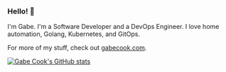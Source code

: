 ### Hello! :wave:

I'm Gabe. I'm a Software Developer and a DevOps Engineer.
I love home automation, Golang, Kubernetes, and GitOps.

For more of my stuff, check out [gabecook.com](https://gabecook.com).

[![Gabe Cook's GitHub stats](https://github-readme-stats-rosy-chi.vercel.app/api?username=gabe565&show_icons=true&theme=transparent&count_private=true)](https://github.com/anuraghazra/github-readme-stats)
